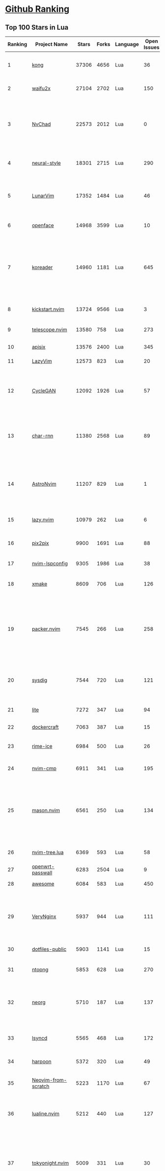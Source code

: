 [Github Ranking](../README.md)
==========

## Top 100 Stars in Lua

| Ranking | Project Name | Stars | Forks | Language | Open Issues | Description | Last Commit |
| ------- | ------------ | ----- | ----- | -------- | ----------- | ----------- | ----------- |
| 1 | [kong](https://github.com/Kong/kong) | 37306 | 4656 | Lua | 36 | 🦍 The Cloud-Native API Gateway and AI Gateway. | 2024-03-28T09:42:16Z |
| 2 | [waifu2x](https://github.com/nagadomi/waifu2x) | 27104 | 2702 | Lua | 150 | Image Super-Resolution for Anime-Style Art | 2023-05-04T00:50:48Z |
| 3 | [NvChad](https://github.com/NvChad/NvChad) | 22573 | 2012 | Lua | 0 | Blazing fast Neovim config providing solid defaults and a beautiful UI, enhancing your neovim experience. | 2024-03-26T08:01:36Z |
| 4 | [neural-style](https://github.com/jcjohnson/neural-style) | 18301 | 2715 | Lua | 290 | Torch implementation of neural style algorithm | 2018-02-23T01:21:20Z |
| 5 | [LunarVim](https://github.com/LunarVim/LunarVim) | 17352 | 1484 | Lua | 46 | 🌙 LunarVim is an IDE layer for Neovim. Completely free and community driven. | 2024-03-18T22:32:19Z |
| 6 | [openface](https://github.com/cmusatyalab/openface) | 14968 | 3599 | Lua | 10 | Face recognition with deep neural networks. | 2023-10-25T21:16:29Z |
| 7 | [koreader](https://github.com/koreader/koreader) | 14960 | 1181 | Lua | 645 | An ebook reader application supporting PDF, DjVu, EPUB, FB2 and many more formats, running on Cervantes, Kindle, Kobo, PocketBook and Android devices | 2024-03-27T15:19:59Z |
| 8 | [kickstart.nvim](https://github.com/nvim-lua/kickstart.nvim) | 13724 | 9566 | Lua | 3 | A launch point for your personal nvim configuration | 2024-03-27T22:00:17Z |
| 9 | [telescope.nvim](https://github.com/nvim-telescope/telescope.nvim) | 13580 | 758 | Lua | 273 | Find, Filter, Preview, Pick. All lua, all the time. | 2024-03-28T03:50:49Z |
| 10 | [apisix](https://github.com/apache/apisix) | 13576 | 2400 | Lua | 345 | The Cloud-Native API Gateway | 2024-03-28T09:05:20Z |
| 11 | [LazyVim](https://github.com/LazyVim/LazyVim) | 12573 | 823 | Lua | 20 | Neovim config for the lazy | 2024-03-28T06:55:35Z |
| 12 | [CycleGAN](https://github.com/junyanz/CycleGAN) | 12092 | 1926 | Lua | 57 | Software that can generate photos from paintings,  turn horses into zebras,  perform style transfer, and more. | 2023-09-12T19:48:53Z |
| 13 | [char-rnn](https://github.com/karpathy/char-rnn) | 11380 | 2568 | Lua | 89 | Multi-layer Recurrent Neural Networks (LSTM, GRU, RNN) for character-level language models in Torch | 2023-10-24T17:15:27Z |
| 14 | [AstroNvim](https://github.com/AstroNvim/AstroNvim) | 11207 | 829 | Lua | 1 | AstroNvim is an aesthetic and feature-rich neovim config that is extensible and easy to use with a great set of plugins  | 2024-03-27T17:50:06Z |
| 15 | [lazy.nvim](https://github.com/folke/lazy.nvim) | 10979 | 262 | Lua | 6 | 💤 A modern plugin manager for Neovim | 2024-03-27T23:14:06Z |
| 16 | [pix2pix](https://github.com/phillipi/pix2pix) | 9900 | 1691 | Lua | 88 | Image-to-image translation with conditional adversarial nets | 2021-06-06T12:09:47Z |
| 17 | [nvim-lspconfig](https://github.com/neovim/nvim-lspconfig) | 9305 | 1986 | Lua | 38 | Quickstart configs for Nvim LSP | 2024-03-24T05:39:13Z |
| 18 | [xmake](https://github.com/xmake-io/xmake) | 8609 | 706 | Lua | 126 | 🔥 A cross-platform build utility based on Lua | 2024-03-28T09:47:32Z |
| 19 | [packer.nvim](https://github.com/wbthomason/packer.nvim) | 7545 | 266 | Lua | 258 | A use-package inspired plugin manager for Neovim. Uses native packages, supports Luarocks dependencies, written in Lua, allows for expressive config | 2024-03-05T19:20:31Z |
| 20 | [sysdig](https://github.com/draios/sysdig) | 7544 | 720 | Lua | 121 | Linux system exploration and troubleshooting tool with first class support for containers | 2024-03-22T15:58:42Z |
| 21 | [lite](https://github.com/rxi/lite) | 7272 | 347 | Lua | 94 | A lightweight text editor written in Lua | 2023-09-20T16:35:31Z |
| 22 | [dockercraft](https://github.com/docker/dockercraft) | 7063 | 387 | Lua | 15 | Docker + Minecraft = Dockercraft | 2021-06-15T14:24:53Z |
| 23 | [rime-ice](https://github.com/iDvel/rime-ice) | 6984 | 500 | Lua | 26 | Rime 配置：雾凇拼音 \| 长期维护的简体词库 | 2024-03-23T16:45:12Z |
| 24 | [nvim-cmp](https://github.com/hrsh7th/nvim-cmp) | 6911 | 341 | Lua | 195 | A completion plugin for neovim coded in Lua. | 2024-03-27T09:31:26Z |
| 25 | [mason.nvim](https://github.com/williamboman/mason.nvim) | 6561 | 250 | Lua | 134 | Portable package manager for Neovim that runs everywhere Neovim runs. Easily install and manage LSP servers, DAP servers, linters, and formatters. | 2024-03-24T15:35:47Z |
| 26 | [nvim-tree.lua](https://github.com/nvim-tree/nvim-tree.lua) | 6369 | 593 | Lua | 58 | A file explorer tree for neovim written in lua | 2024-03-26T12:21:08Z |
| 27 | [openwrt-passwall](https://github.com/xiaorouji/openwrt-passwall) | 6283 | 2504 | Lua | 9 | None | 2024-03-24T15:07:29Z |
| 28 | [awesome](https://github.com/awesomeWM/awesome) | 6084 | 583 | Lua | 450 | awesome window manager | 2024-03-28T08:22:07Z |
| 29 | [VeryNginx](https://github.com/alexazhou/VeryNginx) | 5937 | 944 | Lua | 111 |  A very powerful and friendly  nginx base on lua-nginx-module( openresty ) which provide WAF, Control Panel, and Dashboards.  | 2020-06-30T07:07:17Z |
| 30 | [dotfiles-public](https://github.com/craftzdog/dotfiles-public) | 5903 | 1141 | Lua | 15 | My personal dotfiles | 2024-03-28T08:07:23Z |
| 31 | [ntopng](https://github.com/ntop/ntopng) | 5853 | 628 | Lua | 270 | Web-based Traffic and Security Network Traffic Monitoring | 2024-03-28T09:58:01Z |
| 32 | [neorg](https://github.com/nvim-neorg/neorg) | 5710 | 187 | Lua | 137 | Modernity meets insane extensibility. The future of organizing your life in Neovim. | 2024-03-27T20:14:12Z |
| 33 | [lsyncd](https://github.com/lsyncd/lsyncd) | 5565 | 468 | Lua | 172 | Lsyncd (Live Syncing Daemon) synchronizes local directories with remote targets | 2024-01-22T08:37:35Z |
| 34 | [harpoon](https://github.com/ThePrimeagen/harpoon) | 5372 | 320 | Lua | 49 | None | 2024-03-24T17:49:32Z |
| 35 | [Neovim-from-scratch](https://github.com/LunarVim/Neovim-from-scratch) | 5223 | 1170 | Lua | 67 | 📚 A Neovim config designed from scratch to be understandable | 2024-03-13T15:01:27Z |
| 36 | [lualine.nvim](https://github.com/nvim-lualine/lualine.nvim) | 5212 | 440 | Lua | 127 | A blazing fast and easy to configure neovim statusline plugin written in pure lua. | 2024-03-27T21:38:00Z |
| 37 | [tokyonight.nvim](https://github.com/folke/tokyonight.nvim) | 5009 | 331 | Lua | 30 | 🏙  A clean, dark Neovim theme written in Lua, with support for lsp, treesitter and lots of plugins. Includes additional themes for Kitty, Alacritty, iTerm and Fish. | 2024-03-26T08:39:40Z |
| 38 | [DenseNet](https://github.com/liuzhuang13/DenseNet) | 4673 | 1068 | Lua | 28 | Densely Connected Convolutional Networks, In CVPR 2017 (Best Paper Award). | 2024-01-09T13:15:40Z |
| 39 | [nvim-dap](https://github.com/mfussenegger/nvim-dap) | 4636 | 171 | Lua | 32 | Debug Adapter Protocol client implementation for Neovim | 2024-03-25T16:04:35Z |
| 40 | [nvim](https://github.com/catppuccin/nvim) | 4476 | 203 | Lua | 7 | 🍨 Soothing pastel theme for (Neo)vim | 2024-03-27T16:32:07Z |
| 41 | [trouble.nvim](https://github.com/folke/trouble.nvim) | 4391 | 152 | Lua | 104 | 🚦 A pretty diagnostics, references, telescope results, quickfix and location list to help you solve all the trouble your code is causing. | 2024-03-28T08:00:09Z |
| 42 | [which-key.nvim](https://github.com/folke/which-key.nvim) | 4310 | 146 | Lua | 165 | 💥   Create key bindings that stick. WhichKey is a lua plugin for Neovim 0.5 that displays a popup with possible keybindings of the command you started typing. | 2024-03-16T23:22:54Z |
| 43 | [lite-xl](https://github.com/lite-xl/lite-xl) | 4305 | 203 | Lua | 159 | A lightweight text editor written in Lua | 2024-03-28T09:59:43Z |
| 44 | [fast-neural-style](https://github.com/jcjohnson/fast-neural-style) | 4251 | 812 | Lua | 126 | Feedforward style transfer | 2023-10-03T20:54:31Z |
| 45 | [gitsigns.nvim](https://github.com/lewis6991/gitsigns.nvim) | 4234 | 163 | Lua | 54 | Git integration for buffers | 2024-03-17T20:37:59Z |
| 46 | [ngx_lua_waf](https://github.com/loveshell/ngx_lua_waf) | 3862 | 1437 | Lua | 58 | ngx_lua_waf是一个基于lua-nginx-module(openresty)的web应用防火墙 | 2024-03-17T12:14:30Z |
| 47 | [CorsixTH](https://github.com/CorsixTH/CorsixTH) | 3826 | 350 | Lua | 222 | Open source clone of Theme Hospital | 2024-03-27T18:48:59Z |
| 48 | [luvit](https://github.com/luvit/luvit) | 3753 | 373 | Lua | 82 | Lua + libUV + jIT = pure awesomesauce | 2024-01-29T03:04:06Z |
| 49 | [fairseq-lua](https://github.com/facebookresearch/fairseq-lua) | 3752 | 621 | Lua | 16 | Facebook AI Research Sequence-to-Sequence Toolkit | 2021-09-17T09:21:31Z |
| 50 | [mini.nvim](https://github.com/echasnovski/mini.nvim) | 3674 | 142 | Lua | 24 | Library of 35+ independent Lua modules improving overall Neovim (version 0.7 and higher) experience with minimal effort | 2024-03-28T09:18:41Z |
| 51 | [indent-blankline.nvim](https://github.com/lukas-reineke/indent-blankline.nvim) | 3664 | 95 | Lua | 16 | Indent guides  for Neovim | 2024-03-14T03:54:24Z |
| 52 | [null-ls.nvim](https://github.com/jose-elias-alvarez/null-ls.nvim) | 3624 | 801 | Lua | 71 | Use Neovim as a language server to inject LSP diagnostics, code actions, and more via Lua. | 2023-10-03T08:04:11Z |
| 53 | [toggleterm.nvim](https://github.com/akinsho/toggleterm.nvim) | 3597 | 160 | Lua | 33 | A neovim lua plugin to help easily manage multiple terminal windows | 2024-03-21T12:28:56Z |
| 54 | [openresty-best-practices](https://github.com/moonbingbing/openresty-best-practices) | 3540 | 859 | Lua | 36 | None | 2023-02-22T06:23:42Z |
| 55 | [noice.nvim](https://github.com/folke/noice.nvim) | 3539 | 74 | Lua | 57 | 💥 Highly experimental plugin that completely replaces the UI for messages, cmdline and the popupmenu. | 2024-03-26T16:42:14Z |
| 56 | [PathOfBuilding](https://github.com/PathOfBuildingCommunity/PathOfBuilding) | 3531 | 1975 | Lua | 638 | Offline build planner for Path of Exile. | 2024-03-28T06:02:44Z |
| 57 | [kanagawa.nvim](https://github.com/rebelot/kanagawa.nvim) | 3486 | 141 | Lua | 35 | NeoVim dark colorscheme inspired by the colors of the famous painting by Katsushika Hokusai. | 2024-03-24T20:08:08Z |
| 58 | [lsp-zero.nvim](https://github.com/VonHeikemen/lsp-zero.nvim) | 3436 | 94 | Lua | 10 | A starting point to setup some lsp related features in neovim. | 2024-03-24T23:30:35Z |
| 59 | [Comment.nvim](https://github.com/numToStr/Comment.nvim) | 3407 | 131 | Lua | 29 | :brain: :muscle: // Smart and powerful comment plugin for neovim. Supports treesitter, dot repeat, left-right/up-down motions, hooks, and more | 2024-03-27T09:23:27Z |
| 60 | [ChatGPT.nvim](https://github.com/jackMort/ChatGPT.nvim) | 3324 | 282 | Lua | 66 | ChatGPT Neovim Plugin: Effortless Natural Language Generation with OpenAI's ChatGPT API | 2024-03-27T16:35:21Z |
| 61 | [yoru](https://github.com/rxyhn/yoru) | 3316 | 195 | Lua | 38 | 夜 - Yoru \| Aesthetic and Beautiful Awesome  Environment :first_quarter_moon: | 2024-01-28T16:37:06Z |
| 62 | [tarantool](https://github.com/tarantool/tarantool) | 3316 | 372 | Lua | 1201 | Get your data in RAM. Get compute close to data. Enjoy the performance. | 2024-03-28T09:46:46Z |
| 63 | [vulscan](https://github.com/scipag/vulscan) | 3278 | 655 | Lua | 0 | Advanced vulnerability scanning with Nmap NSE | 2023-07-23T17:15:05Z |
| 64 | [diffview.nvim](https://github.com/sindrets/diffview.nvim) | 3275 | 89 | Lua | 43 | Single tabpage interface for easily cycling through diffs for all modified files for any git rev. | 2024-03-27T11:59:47Z |
| 65 | [lspsaga.nvim](https://github.com/nvimdev/lspsaga.nvim) | 3221 | 274 | Lua | 34 | improve neovim lsp experience | 2024-03-20T10:52:13Z |
| 66 | [articles](https://github.com/Wscats/articles) | 3170 | 735 | Lua | 4 | 🔖My Learning Notes and Memories - 分享我的学习片段和与你的回忆 | 2022-04-25T00:46:45Z |
| 67 | [neogit](https://github.com/NeogitOrg/neogit) | 3150 | 181 | Lua | 99 | An interactive and powerful Git interface for Neovim, inspired by Magit | 2024-03-27T22:32:33Z |
| 68 | [nvim-config](https://github.com/jdhao/nvim-config) | 3129 | 469 | Lua | 7 | A modern Neovim configuration with full battery for Python, Lua, C++, Markdown, LaTeX, and more... | 2024-02-27T22:37:20Z |
| 69 | [deepmask](https://github.com/facebookresearch/deepmask) | 3110 | 511 | Lua | 46 | Torch implementation of DeepMask and SharpMask | 2019-01-16T17:21:51Z |
| 70 | [nmap-vulners](https://github.com/vulnersCom/nmap-vulners) | 3104 | 533 | Lua | 17 | NSE script based on Vulners.com API | 2022-12-16T11:22:30Z |
| 71 | [moonscript](https://github.com/leafo/moonscript) | 3099 | 189 | Lua | 176 | :crescent_moon: A language that compiles to Lua | 2023-11-06T20:54:53Z |
| 72 | [bufferline.nvim](https://github.com/akinsho/bufferline.nvim) | 3055 | 169 | Lua | 31 | A snazzy bufferline for Neovim | 2024-03-21T08:46:53Z |
| 73 | [luarocks](https://github.com/luarocks/luarocks) | 3047 | 425 | Lua | 165 | LuaRocks is the package manager for the Lua programming language. | 2024-03-13T19:48:29Z |
| 74 | [cdn-up-and-running](https://github.com/leandromoreira/cdn-up-and-running) | 3036 | 181 | Lua | 2 | CDN Up and Running - Building a CDN from Scratch to Learn about CDN, Nginx, Lua, Prometheus, Grafana, Load balancing, and Containers. | 2024-02-29T14:31:14Z |
| 75 | [awesome-copycats](https://github.com/lcpz/awesome-copycats) | 3011 | 525 | Lua | 1 | Awesome WM themes | 2023-10-10T13:58:30Z |
| 76 | [lua-language-server](https://github.com/LuaLS/lua-language-server) | 2953 | 266 | Lua | 400 | A language server that offers Lua language support - programmed in Lua | 2024-03-26T16:41:23Z |
| 77 | [snabb](https://github.com/snabbco/snabb) | 2936 | 298 | Lua | 177 | Snabb: Simple and fast packet networking | 2024-01-29T11:05:43Z |
| 78 | [docker-jitsi-meet](https://github.com/jitsi/docker-jitsi-meet) | 2923 | 1308 | Lua | 245 | Jitsi Meet on Docker | 2024-03-26T07:23:43Z |
| 79 | [z.lua](https://github.com/skywind3000/z.lua) | 2904 | 138 | Lua | 60 | :zap: A new cd command that helps you navigate faster by learning your habits. | 2024-03-20T14:21:31Z |
| 80 | [rime](https://github.com/ssnhd/rime) | 2895 | 262 | Lua | 37 | Rime Squirrel 鼠须管配置文件（朙月拼音、小鹤双拼、自然码双拼） | 2023-08-13T01:26:52Z |
| 81 | [LuaSnip](https://github.com/L3MON4D3/LuaSnip) | 2874 | 225 | Lua | 73 | Snippet Engine for Neovim written in Lua. | 2024-03-26T23:36:49Z |
| 82 | [neo-tree.nvim](https://github.com/nvim-neo-tree/neo-tree.nvim) | 2863 | 182 | Lua | 157 | Neovim plugin to manage the file system and other tree like structures. | 2024-03-27T17:52:17Z |
| 83 | [init.lua](https://github.com/ThePrimeagen/init.lua) | 2796 | 538 | Lua | 26 | None | 2024-03-03T10:28:01Z |
| 84 | [ant](https://github.com/ejoy/ant) | 2772 | 234 | Lua | 2 | Ant game engine | 2024-03-28T10:01:24Z |
| 85 | [nvim-autopairs](https://github.com/windwp/nvim-autopairs) | 2769 | 109 | Lua | 16 | autopairs for neovim written in lua | 2024-03-20T10:21:05Z |
| 86 | [command-t](https://github.com/wincent/command-t) | 2734 | 318 | Lua | 3 | ⌨️ Fast file navigation for Neovim and Vim | 2023-11-17T11:00:35Z |
| 87 | [dotfiles](https://github.com/nicknisi/dotfiles) | 2694 | 354 | Lua | 1 | vim, zsh, git, homebrew, neovim - my whole world | 2024-03-18T01:01:56Z |
| 88 | [orgmode](https://github.com/nvim-orgmode/orgmode) | 2685 | 116 | Lua | 92 | Orgmode clone written in Lua for Neovim 0.9+. | 2024-03-28T06:35:22Z |
| 89 | [nvim-notify](https://github.com/rcarriga/nvim-notify) | 2676 | 68 | Lua | 33 | A fancy, configurable, notification manager for NeoVim | 2024-02-17T09:19:44Z |
| 90 | [nightfox.nvim](https://github.com/EdenEast/nightfox.nvim) | 2671 | 126 | Lua | 12 | 🦊A highly customizable theme for vim and neovim with support for lsp, treesitter and a variety of plugins. | 2024-03-20T11:02:39Z |
| 91 | [nvimdots](https://github.com/ayamir/nvimdots) | 2671 | 446 | Lua | 7 | A well configured and structured Neovim. | 2024-03-25T16:04:35Z |
| 92 | [eggs](https://github.com/parkervcp/eggs) | 2615 | 2289 | Lua | 87 | Service eggs for the pterodactyl panel | 2024-03-25T17:05:52Z |
| 93 | [nvim-surround](https://github.com/kylechui/nvim-surround) | 2609 | 60 | Lua | 18 | Add/change/delete surrounding delimiter pairs with ease. Written with :heart: in Lua. | 2024-02-27T19:43:55Z |
| 94 | [todo-comments.nvim](https://github.com/folke/todo-comments.nvim) | 2592 | 75 | Lua | 58 | ✅  Highlight, list and search todo comments in your projects | 2024-03-27T15:37:12Z |
| 95 | [vim-be-good](https://github.com/ThePrimeagen/vim-be-good) | 2576 | 89 | Lua | 33 | vim-be-good is a nvim plugin designed to make you better at Vim Movements.  | 2024-01-31T00:54:45Z |
| 96 | [ZeroBraneStudio](https://github.com/pkulchenko/ZeroBraneStudio) | 2556 | 514 | Lua | 88 | Lightweight Lua-based IDE for Lua with code completion, syntax highlighting, live coding, remote debugger, and code analyzer; supports Lua 5.1, 5.2, 5.3, 5.4, LuaJIT and other Lua interpreters on Windows, macOS, and Linux | 2024-02-24T16:36:48Z |
| 97 | [obsidian.nvim](https://github.com/epwalsh/obsidian.nvim) | 2509 | 126 | Lua | 48 | Obsidian 🤝 Neovim | 2024-03-28T02:51:12Z |
| 98 | [torch-rnn](https://github.com/jcjohnson/torch-rnn) | 2479 | 514 | Lua | 87 | Efficient, reusable RNNs and LSTMs for torch | 2022-06-21T21:10:11Z |
| 99 | [the-glorious-dotfiles](https://github.com/eromatiya/the-glorious-dotfiles) | 2442 | 150 | Lua | 0 | A glorified personal dot files | 2023-02-22T20:45:43Z |
| 100 | [oil.nvim](https://github.com/stevearc/oil.nvim) | 2442 | 68 | Lua | 38 | Neovim file explorer: edit your filesystem like a buffer | 2024-03-26T21:39:32Z |


